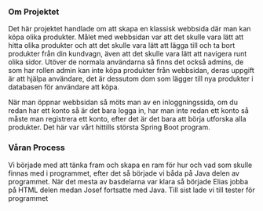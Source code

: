 ### Om Projektet

Det här projektet handlade om att skapa en klassisk webbsida där man kan köpa olika
produkter. Målet med webbsidan var att det skulle vara lätt att hitta olika produkter och att
det skulle vara lätt att lägga till och ta bort produkter från din kundvagn, även att det skulle
vara lätt att navigera runt olika sidor. Utöver de normala användarna så finns det också
admins, de som har rollen admin kan inte köpa produkter från webbsidan, deras uppgift är att
hjälpa användare, det är dessutom dom som lägger till nya produkter i databasen för
användare att köpa.

När man öppnar webbsidan så möts man av en inloggningssida, om du redan har ett konto så
är det bara logga in, har man inte redan ett konto så måste man registrera ett konto, efter det
är det bara att börja utforska alla produkter.
Det här var vårt hittills största Spring Boot program.

### Våran Process

Vi började med att tänka fram och skapa en ram för hur och vad som skulle finnas med i
programmet, efter det så började vi båda på Java delen av programmet. När det mesta av
basdelarna var klara så började Elias jobba på HTML delen medan Josef fortsatte med Java.
Till sist lade vi till tester för programmet